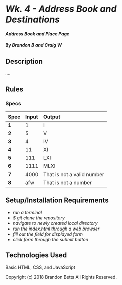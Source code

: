 # _Wk. 4 - Address Book and Destinations_

#### _Address Book and Place Page_

#### By _**Brandon B and Craig W**_

## Description

_...._

## Rules

### Specs
| Spec | Input | Output |
| :-------------     | :------------- | :------------- |
| **1** | 1 | I |
| **2** | 5 | V |
| **3**| 4 | IV |
| **4**| 11 | XI |
| **5** | 111 | LXI |
| **6**| 1111 | MLXI |
| **7**| 4000 | That is not a valid number |
| **8**| afw | That is not a number |


## Setup/Installation Requirements

* _run a terminal_
* _$ git clone the repository_
* _navigate to newly created local directory_
* _run the index.html through a web browser_
* _fill out the field for displayed form_
* _click form through the submit button_

## Technologies Used

Basic HTML, CSS, and JavaScript

Copyright (c) 2018 Brandon Betts All Rights Reserved.
